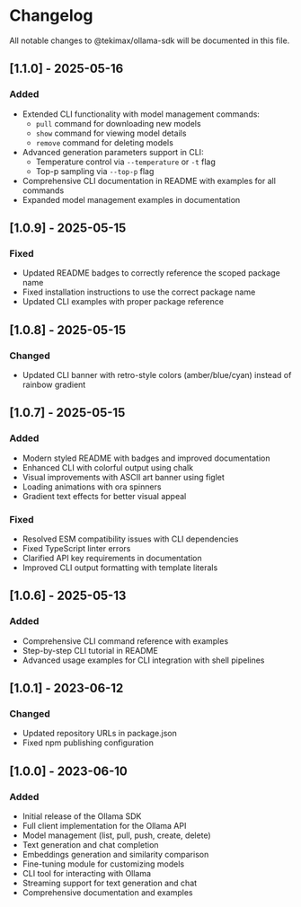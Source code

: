 # Changelog

All notable changes to @tekimax/ollama-sdk will be documented in this file.

## [1.1.0] - 2025-05-16

### Added
- Extended CLI functionality with model management commands:
  - `pull` command for downloading new models
  - `show` command for viewing model details
  - `remove` command for deleting models
- Advanced generation parameters support in CLI:
  - Temperature control via `--temperature` or `-t` flag
  - Top-p sampling via `--top-p` flag
- Comprehensive CLI documentation in README with examples for all commands
- Expanded model management examples in documentation

## [1.0.9] - 2025-05-15

### Fixed
- Updated README badges to correctly reference the scoped package name
- Fixed installation instructions to use the correct package name
- Updated CLI examples with proper package reference

## [1.0.8] - 2025-05-15

### Changed
- Updated CLI banner with retro-style colors (amber/blue/cyan) instead of rainbow gradient

## [1.0.7] - 2025-05-15

### Added
- Modern styled README with badges and improved documentation
- Enhanced CLI with colorful output using chalk
- Visual improvements with ASCII art banner using figlet
- Loading animations with ora spinners
- Gradient text effects for better visual appeal

### Fixed
- Resolved ESM compatibility issues with CLI dependencies
- Fixed TypeScript linter errors
- Clarified API key requirements in documentation
- Improved CLI output formatting with template literals

## [1.0.6] - 2025-05-13

### Added
- Comprehensive CLI command reference with examples
- Step-by-step CLI tutorial in README
- Advanced usage examples for CLI integration with shell pipelines

## [1.0.1] - 2023-06-12

### Changed
- Updated repository URLs in package.json
- Fixed npm publishing configuration

## [1.0.0] - 2023-06-10

### Added
- Initial release of the Ollama SDK
- Full client implementation for the Ollama API
- Model management (list, pull, push, create, delete)
- Text generation and chat completion
- Embeddings generation and similarity comparison
- Fine-tuning module for customizing models
- CLI tool for interacting with Ollama
- Streaming support for text generation and chat
- Comprehensive documentation and examples 